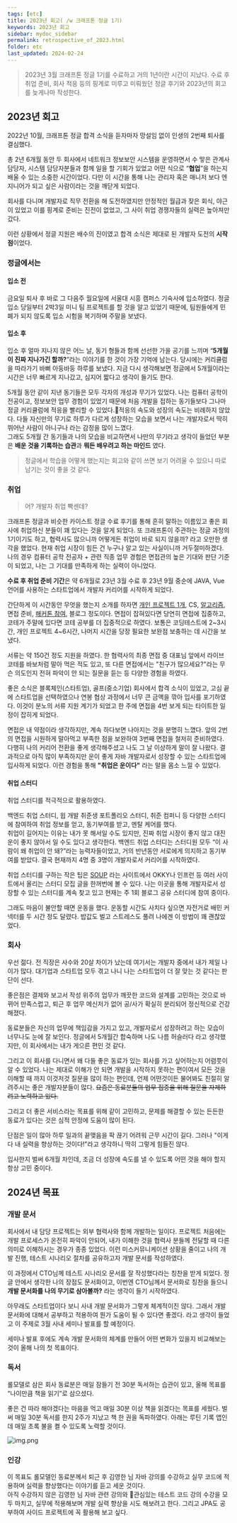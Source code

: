 ```yaml
---
tags: [etc]
title: 2023년 회고( /w 크래프톤 정글 1기)
keywords: 2023년 회고
sidebar: mydoc_sidebar
permalink: retrospective_of_2023.html
folder: etc
last_updated: 2024-02-24
---
```



> 2023년 3월 크래프톤 정글 1기를 수료하고 거의 1년이란 시간이 지났다. 수료 후 취업 준비, 회사 적응 등의 핑계로 미루고 미뤄웠던 정글 후기와 2023년의 회고를 늦게나마 작성한다.

## 2023년 회고
2022년 10월, 크래프톤 정글 합격 소식을 듣자마자 망설임 없이 인생의 2번째 퇴사를 결심했다.

총 2년 6개월 동안 두 회사에서 네트워크 정보보안 시스템을 운영하면서 수 맣은 관계사 담당자, 시스템 담당자분들과 함께 일을 할 기회가 있었고 어떤 식으로 “**협업**”을 하는지 배울 수 있는 소중한 시간이었다. 다만 이 시간을 통해 나는 관리자 혹은 매니저 보다 엔지니어가 되고 싶은 사람이라는 것을 깨닫게 되었다.

회사를 다니며 개발자로 직무 전환을 해 도전하였지만 안정적인 월급과 잦은 회식, 야근이 있었고 이를 핑계로 준비는 진전이 없었고, 그 사이 취업 경쟁자들의 실력은 높아져만 갔다.

이런 상황에서 정글 지원은 배수의 진이였고 합격 소식은 제대로 된 개발자 도전의 **시작점**이었다.

### 정글에서는
#### 입소 전
금요일 퇴사 후 바로 그 다음주 월요일에 서울대 시흥 캠퍼스 기숙사에 입소하였다. 정글 입소 당일부터 2박3일 미니 팀 프로젝트를 할 것을 알고 있었기 때문에,  팀원들에게 민폐가 되지 않도록 입소 시험을 복기하며 주말을 보냈다.

#### 입소 후
입소 후 얼마 지나지 않은 어느 날, 동기 형들과 함께 선선한 가을 공기를 느끼며 “**5개월이 진짜 지나가긴 할까?**”라는 이야기를 한 것이 가장 기억에 남는다. 당시에는 커리큘럼을 따라가기 바뻐 아둥바둥 하루를 보냈다. 지금 다시 생각해보면 정글에서 5개월이라는 시간은 너무 빠르게 지나갔고, 심지어 짧다고 생각이 들기도 한다.

5개월 동안 같이 지낸 동기들은 모두 각자의 개성과 무기가 있었다. 나는 컴퓨터 공학이 전공이고, 정보보안 업무 경험이 있었기 때문에 처음 개발을 접하는 동기들보다 그나마 정글 커리큘럼에 적응을 빨리할 수 있었다.적응의 속도와 성장의 속도는 비례하지 않았다. 다들 자신만의 무기로 하루가 다르게 성장하는 모습을 보면서 나는 개발자로서 딱히 뛰어난 사람이 아니구나 라는 감정을 많이 느꼈다.  
그래도 5개월 간 동기들과 나의 모습을 비교하면서 나만의 무기라고 생각이 들었던 부분은 **배운 것을 기록하는 습관**과 **뭐든 배우려고 하는 마인드** 였다.

> 정글에서 학습을 어떻게 했는지는 회고와 같이 쓰면 보기 어려울 수 있으니 따로 남기는 것이 좋을 것 같다.

### 취업
> 어?  개발자 취업 빡센데?

크래프톤 정글과 비슷한 카이스트 정글 수료 후기를 통해 흔히 말하는 이름있고 좋은 회사에 취업하신 분들이 꽤 있다는 것을 알게 되었다. 또 크래프톤이 주관하는 정글 과정의 1기이기도 하고, 협력사도 많으니까 어떻게든 취업이 바로 되지 않을까? 라고 오만한 생각을 했었다. 현재 취업 시장이 힘든 건 누구나 알고 있는 사실이니까 거두절미하겠다. 나의 경우 컴퓨터 공학 전공자 + 관련 직종 업무 경험은 면접관의 높은 기대와 판단 기준이 되었고, 나는 그 기대를 만족하게 하는 실력이 아니었다.

**수료 후 취업 준비 기간**은 약 6개월로 23년 3월 수료 후 23년 9월 중순에 JAVA, Vue 언어를 사용하는 스타트업에서 개발자 커리어를 시작하게 되었다.

간단하게 이 시간동안 무엇을 했는지 소개를 하자면  [개인 프로젝트 1개](https://jeonje.github.io/multi_board_erd.html), CS, [알고리즘](https://www.notion.so/12bc812ed1cb4412848d2a1f05862982?v=2963389713684adc9b77a38d8d4d402b), 면접 준비, [해커톤 참여](https://jeonje.github.io/sojuton.html), 블로그 정도이다. 면접이 잡혀있다면 당연히 면접에 집중하고, 코테가 주말에 있다면 코테 공부를 더 집중적으로 하였다. 보통은 코딩테스트에 2~3시간, 개인 프로젝트 4~6시간, 나머지 시간을 당장 필요한 보완점 보충하는 데 시간을 보냈다.

서류는 약 150건 정도 지원을 하였다. 한 협력사의 최종 면접 중 대표님 앞에서 라이브 코테를 바보처럼 말아 먹은 적도 있고, 또 다른 면접에서는 "친구가 많으세요?"라는 무슨 의도인지 전혀 파악이 안 되는 질문을 듣는 등 다양한 경험을 하였다.

좋은 소식은 블록체인(스타트업), 골프(중소기업) 회사에서 합격 소식이 있었고, 고심 끝에 스타트업을 선택하였으나 연봉 협상 과정에서 너무 큰 금액을 깎아 입사를 포기하였다. 이것이 분노의 서류 지원 계기가 되었고 한 주에 면접을 4번 보게 되는 타이트한 일정이 잡히게 되었다.

면접은 내 약점이라 생각하지만, 계속 하다보면 나아지는 것을 분명히 느꼈다. 앞의 2번의 면접을 시원하게 말아먹고 부족한 점을 보완하여 3번째 면접을 철저히 준비하였다. 다행히 나의 커리어 전환을 좋게 생각해주셨고 나도 그 날 이상하게 말이 잘 나왔다. 결과적으로 아직 많이 부족하지만 운이 좋게 자바 개발자로서 성장할 수 있는 스타트업에 입사하게 되었다. 이런 경험을 통해 **"취업은 운이다"** 라는 말을 몸소 느낄 수 있었다.

#### 취업 스터디
취업 스터디를 적극적으로 활용하였다.

백엔드 취업 스터디, 윕 개발 취준생 포트폴리오 스터디, 취준 컴퍼니 등 다양한 스터디에 참여하여 취업 정보를 얻고, 동기부여를 받고, 멘탈 케어를 했다.  
취업이 길어지는 이유는 내가 못 해서일 수도 있지만, 진짜 취업 시장이 좋지 않고 대진 운이 좋지 않아서 일 수도 있다고 생각한다. 백엔드 취업 스터디는 스터디원 모두 “이 사람이 왜 취업이 안 돼?”라는 능력자들이었고, 거의 반년동안 서로에게 의지하고 동기부여를 받았다. 결국 현재까지 4명 중 3명이 개발자로서 커리어를 시작하였다.

취업 스터디를 구하는 작은 팁은 [SOUP](https://soup.pw/) 라는 사이트에서 OKKY나 인프런 등 여러 사이트에서 올리는 스터디 모집 글을 한꺼번에 볼 수 있다. 나는 이곳을 통해 개발자로서 성장할 수 있는 스터디를 계속 찾고 있고 현재는 주 1회 블로그 공유 스터디에 참여 중이다.

그래도 마음이 불안할 때면 운동을 했다. 운동할 시간도 사치다 싶으면 자전거로 배민 커넥터를 두 시간 정도 달렸다. 밥값도 벌고 스트레스도 풀려 나에겐 이 방법이 꽤 괜찮았었다.

### 회사
우선 젊다. 전 직장은 사수와 20살 차이가 났는데 여기서는 개발자 중에서 내가 제일 나이가 많다. 대기업과 스타트업 모두 겪고 나니 나는 스타트업이 더 잘 맞는 것 같다는 판단이 선다.

좋은점은 결제와 보고서 작성 위주의 업무가 깨끗한 코드와 설계를 고민하는 것으로 바뀌어 만족스럽고, 퇴근 후 업무 메신저가 없어 공/사가 확실히 분리되어 정신적으로 건강해졌다.

동료분들은 자신의 업무에 책임감을 가지고 있고, 개발자로서 성장하려고 하는 모습이 너무나도 눈에 잘 보인다. 정글에서 5개월간 합숙하며 나도 나름 허슬러다 라고 생각했지만, 이 회사에서는 내가 게으른 편인 것 같다.

그리고 이 회사를 다니면서 왜 다들 좋은 동료가 있는 회사를 가고 싶어하는지 어렴풋이 알 수 있었다.
나는 제대로 이해가 안 되면 개발을 시작하지 못하는 편이여서 모든 것을 이해할 때 까지 이것저것 질문을 많이 하는 편인데, 언제 어떤것이든 물어봐도 친절히 알려주시는 좋은 개발자분들이 많다. ~~요즘은 동료분들의 업무 집중을 위해 질문을 자제하려고 노력하고 있다.~~

그리고 더 좋은 서비스라는 목표를 위해 같이 고민하고, 문제를 해결할 수 있는 든든한 동료가 있다는 것은 심적 안정에 도움이 많이 된다.

단점은 일이 많아 하루 일과의 끝맺음을 팍 끊기 어려워 근무 시간이 길다. 그러나 "이게 다 내 실력을 향상하는 것이다!"라고 생각하니 딱히 그렇게 힘들진 않다.

입사한지 벌써 6개월 차인데, 조금 더 성장에 속도를 낼 수 있도록 어떤 것을 해야 할지 항상 고민 중이다.

## 2024년 목표
### 개발 문서
회사에서 내 담당 프로젝트는 외부 협력사와 함께 개발하는 일이다. 프로젝트 처음에는 개발 프로세스가 온전히 파악이 안되어, 내가 이해한 것을 협력사 분들께 전달할 때 다른 의미로 이해하시는 경우가 종종 있었다. 이런 미스커뮤니케이션 상황을 줄이고 나의 개발 진행, 테스트 시나리오 절차를 공유하고자 개발 문서를 작성하였다.

이 과정에서 CTO님께 테스트 시나리오 문서를 잘 작성했다라는 칭찬을 받게 되었다. 정글 안에서 생각한 나의 장점도 문서화이고, 이번엔 CTO님께서 문서화로 칭찬을 들으니 **개발 문서화를 나의 무기로 삼아볼까?** 라는 생각이 들기 시작하였다.

아무래도 스타트업이다 보니 사내 개발 문서화가 그렇게 체계적이진 않다. 그래서 개발 문서화에 대해서 공부하고 적용하여 뭔가 도움이 될 수 있다면 좋겠다. 라고 생각이 들었고 이 주제로 3월 사내 세미나 발표를 할 예정이다.

세미나 발표 후에도 계속 개발 문서화의 체계를 만들어 어떤 변화가 있을지 비교해보는 것이 올해 나의 첫 목표이다.

### 독서
롤모델로 삼은 회사 동료분은 매일 잠들기 전 30분 독서하는 습관이 있고, 올해 목표를 “나이만큼 책을 읽기”로 삼으셨다.

좋은 건 따라 해야겠다는 마음을 먹고 매일 30분 이상 책을 읽겠다는 목표를 세웠다. 벌써 매일 30분 독서를 한지 2주가 지났고 책 한 권을 독파하였다. 아래는 루틴 기록 앱인데 매일 초록 불을 켤 수 있도록 노력할 것이다.

![img.png](img.png)

### 인강
이 목표도 롤모델인 동료분께서 퇴근 후 김영한 님 자바 강의를 수강하고 실무 코드에 적용하며 실력을 향상했다는 이야기를 듣고 세운 것이다.  
아직 수강하지 않은 김영한 님 자바 관련 강의와 관심있는 테스트 코드 강의 수강을 모두 마치고, 실무에  적용해보며 개발 실력 향상을 시도 해보려고 한다. 그리고 JPA도 공부하여 사이드 프로젝트에 꼭 활용해 보고 싶다.








